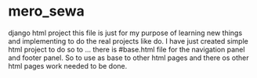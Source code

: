 # mero_sewa
django html project 
this file is just for my purpose of learning new things and implementing to 
do the real projects like do. I have just created simple html project to do
so to ...
there is #base.html file for the navigation panel and footer panel. So to use
as base to other html pages 
and there os other html pages work needed to be done.
